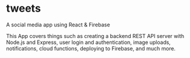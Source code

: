 # tweets
A social media app using React & Firebase 

This App covers things such as creating a backend REST API server with Node.js and Express, user login and authentication, image uploads, notifications, cloud functions, deploying to Firebase, and much more.
